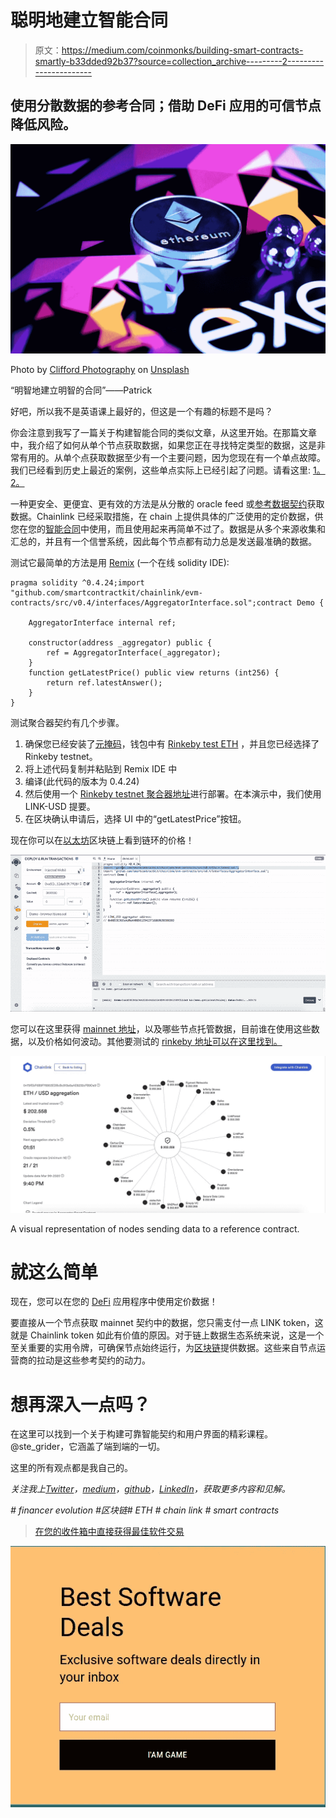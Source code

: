 # 聪明地建立智能合同

> 原文：<https://medium.com/coinmonks/building-smart-contracts-smartly-b33dded92b37?source=collection_archive---------2----------------------->

## 使用分散数据的参考合同；借助 DeFi 应用的可信节点降低风险。

![](img/82e4268ceea8361da6d8784bae529311.png)

Photo by [Clifford Photography](https://unsplash.com/@cliffordgatewood?utm_source=unsplash&utm_medium=referral&utm_content=creditCopyText) on [Unsplash](https://unsplash.com/s/photos/ethereum?utm_source=unsplash&utm_medium=referral&utm_content=creditCopyText)

“明智地建立明智的合同”——Patrick

好吧，所以我不是英语课上最好的，但这是一个有趣的标题不是吗？

你会注意到我写了一篇关于构建智能合同的类似文章，从这里开始。在那篇文章中，我介绍了如何从单个节点获取数据，如果您正在寻找特定类型的数据，这是非常有用的。从单个点获取数据至少有一个主要问题，因为您现在有一个单点故障。我们已经看到历史上最近的案例，这些单点实际上已经引起了问题。请看这里: [1。](https://www.theblockcrypto.com/linked/28748/synthetix-suffers-oracle-attack-potentially-looting-37-million-synthetic-ether) [2。](https://www.theblockcrypto.com/post/56207/bzx-attacked-again-645k-in-eth-estimated-to-be-lost)

一种更安全、更便宜、更有效的方法是从分散的 oracle feed 或[参考数据契约](https://docs.chain.link/docs/using-chainlink-reference-contracts)获取数据。Chainlink 已经采取措施，在 chain 上提供具体的广泛使用的定价数据，供您在您的[智能合同](https://blog.coincodecap.com/tag/smart-contact/)中使用，而且使用起来再简单不过了。数据是从多个来源收集和汇总的，并且有一个信誉系统，因此每个节点都有动力总是发送最准确的数据。

测试它最简单的方法是用 [Remix](https://remix.ethereum.org/) (一个在线 solidity IDE):

```
pragma solidity ^0.4.24;import "github.com/smartcontractkit/chainlink/evm-contracts/src/v0.4/interfaces/AggregatorInterface.sol";contract Demo {

    AggregatorInterface internal ref;

    constructor(address _aggregator) public {
        ref = AggregatorInterface(_aggregator);
    }
    function getLatestPrice() public view returns (int256) {
        return ref.latestAnswer();
    }
}
```

测试聚合器契约有几个步骤。

1.  确保您已经安装了[元掩码](https://metamask.io/)，钱包中有 [Rinkeby test ETH](https://faucet.rinkeby.io/) ，并且您已经选择了 Rinkeby testnet。
2.  将上述代码复制并粘贴到 Remix IDE 中
3.  编译(此代码的版本为 0.4.24)
4.  然后使用一个 [Rinkeby testnet 聚合器地址](https://docs.chain.link/docs/using-chainlink-reference-contracts#section-test-reference-data-contracts-rinkeby)进行部署。在本演示中，我们使用 LINK-USD 提要。
5.  在区块确认申请后，选择 UI 中的“getLatestPrice”按钮。

现在你可以在[以太坊](https://blog.coincodecap.com/tag/ethereum/)区块链上看到链环的价格！

![](img/7da24db81847938e10076db67d8ca55d.png)

您可以在这里获得 [mainnet 地址](https://feeds.chain.link/)，以及哪些节点托管数据，目前谁在使用这些数据，以及价格如何波动。其他要测试的 [rinkeby 地址可以在这里找到。](https://docs.chain.link/docs/using-chainlink-reference-contracts#section-test-reference-data-contracts-rinkeby)

![](img/03b1e28681c6796eed64e5bd04897eff.png)

A visual representation of nodes sending data to a reference contract.

# 就这么简单

现在，您可以在您的 [DeFi](https://blog.coincodecap.com/tag/defi/) 应用程序中使用定价数据！

要直接从一个节点获取 mainnet 契约中的数据，您只需支付一点 LINK token，这就是 Chainlink token 如此有价值的原因。对于链上数据生态系统来说，这是一个至关重要的实用令牌，可确保节点始终运行，为[区块链](https://blog.coincodecap.com/tag/blockchain/)提供数据。这些来自节点运营商的拉动是这些参考契约的动力。

# 想再深入一点吗？

在这里可以找到一个关于构建可靠智能契约和用户界面的精彩课程。@ste_grider，它涵盖了端到端的一切。

这里的所有观点都是我自己的。

*关注我上*[*Twitter*](https://twitter.com/PatrickAlphaC)*，*[*medium*](/@patrick.collins_58673)*，*[*github*](https://github.com/PatrickAlphaC)*，*[*LinkedIn*](https://www.linkedin.com/in/patrickalphac/)*，获取更多内容和见解。*

*# financer evolution #区块链# ETH # chain link # smart contracts*

> [在您的收件箱中直接获得最佳软件交易](https://coincodecap.com/?utm_source=coinmonks)

[![](img/7c0b3dfdcbfea594cc0ae7d4f9bf6fcb.png)](https://coincodecap.com/?utm_source=coinmonks)